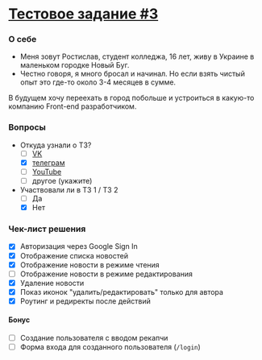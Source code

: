 [Тестовое задание #3](https://maxpfrontend.ru/zametki/testovoe-zadanie-3/)
===

### О себе

- Меня зовут Ростислав, студент колледжа, 16 лет, живу в Украине в маленьком городке Новый Буг.
- Честно говоря, я много бросал и начинал. Но если взять чистый опыт это где-то около 3-4 месяцев в сумме.

В будущем хочу переехать в город побольше и устроиться в какую-то компанию Front-end разработчиком.

### Вопросы

- Откуда узнали о ТЗ?
  - [ ] [VK](https://vk.com/maxpfrontend)
  - [x] [телеграм](https://t.me/maxpfrontend)
  - [ ] [YouTube](https://www.youtube.com/channel/UCqJyAVWwIqPWKEkfCSP1y4Q)
  - [ ] другое (укажите)
- Участвовали ли в ТЗ 1 / ТЗ 2
  - [ ] Да
  - [x] Нет

### Чек-лист решения

- [x] Авторизация через Google Sign In
- [x] Отображение списка новостей
- [x] Отображение новости в режиме чтения
- [ ] Отображение новости в режиме редактирования
- [x] Удаление новости
- [x] Показ иконок "удалить/редактировать" только для автора
- [x] Роутинг и редиректы после действий

#### Бонус

- [ ] Создание пользователя с вводом рекапчи
- [ ] Форма входа для созданного пользователя (`/login`)